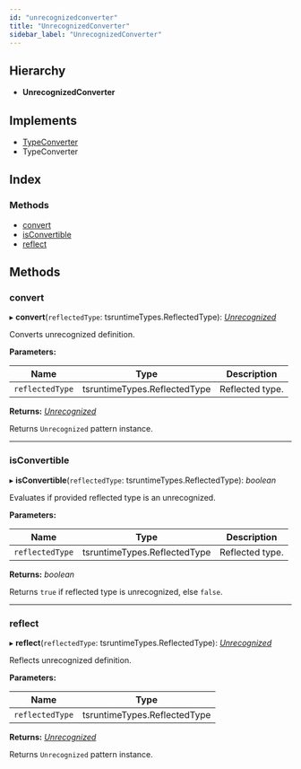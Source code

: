 ```yaml
---
id: "unrecognizedconverter"
title: "UnrecognizedConverter"
sidebar_label: "UnrecognizedConverter"
---
```


## Hierarchy

* **UnrecognizedConverter**

## Implements

* [TypeConverter](../interfaces/types.typeconverter.md)
* TypeConverter

## Index

### Methods

* [convert](unrecognizedconverter.md#convert)
* [isConvertible](unrecognizedconverter.md#isconvertible)
* [reflect](unrecognizedconverter.md#reflect)

## Methods

###  convert

▸ **convert**(`reflectedType`: tsruntimeTypes.ReflectedType): *[Unrecognized](unrecognized.md)*

Converts unrecognized definition.

**Parameters:**

Name | Type | Description |
------ | ------ | ------ |
`reflectedType` | tsruntimeTypes.ReflectedType | Reflected type. |

**Returns:** *[Unrecognized](unrecognized.md)*

Returns `Unrecognized` pattern instance.

___

###  isConvertible

▸ **isConvertible**(`reflectedType`: tsruntimeTypes.ReflectedType): *boolean*

Evaluates if provided reflected type is an unrecognized.

**Parameters:**

Name | Type | Description |
------ | ------ | ------ |
`reflectedType` | tsruntimeTypes.ReflectedType | Reflected type. |

**Returns:** *boolean*

Returns `true` if reflected type is unrecognized, else `false`.

___

###  reflect

▸ **reflect**(`reflectedType`: tsruntimeTypes.ReflectedType): *[Unrecognized](unrecognized.md)*

Reflects unrecognized definition.

**Parameters:**

Name | Type |
------ | ------ |
`reflectedType` | tsruntimeTypes.ReflectedType |

**Returns:** *[Unrecognized](unrecognized.md)*

Returns `Unrecognized` pattern instance.
